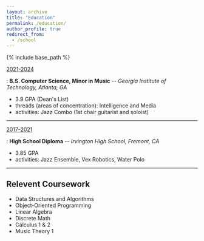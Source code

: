 ```yaml
---
layout: archive
title: "Education"
permalink: /education/
author_profile: true
redirect_from:
  - /school
---
```


{% include base_path %}

<u>2021-2024</u>

: **B.S. Computer Science, Minor in Music** -- *Georgia Institute of Technology, Atlanta, GA*
- 3.9 GPA (Dean's List)
- threads (areas of concentration): Intelligence and Media
- activities: Jazz Combo (1st chair guitarist and soloist)

---

<u>2017-2021</u>

: **High School Diploma** -- *Irvington High School, Fremont, CA*
- 3.85 GPA
- activities: Jazz Ensemble, Vex Robotics, Water Polo

---

## Relevent Coursework
- Data Structures and Algorithms
- Object-Oriented Programming
- Linear Algebra
- Discrete Math
- Calculus 1 & 2
- Music Theory 1